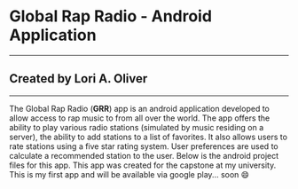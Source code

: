 
# Global Rap Radio - Android Application
--------------------------
## Created by Lori A. Oliver
--------------------------
The Global Rap Radio (**GRR**) app is an android application developed to allow access to
rap music to from all over the world. The app offers the ability to play various radio stations 
(simulated by music residing on a server), the ability to add stations to a list of favorites. 
It also allows users to rate stations using a five star rating system. User preferences are used 
to calculate a recommended station to the user. Below is the android project files for this app.
This app was created for the capstone  at my university. This is my first app and will be available 
via google play... soon :smile: